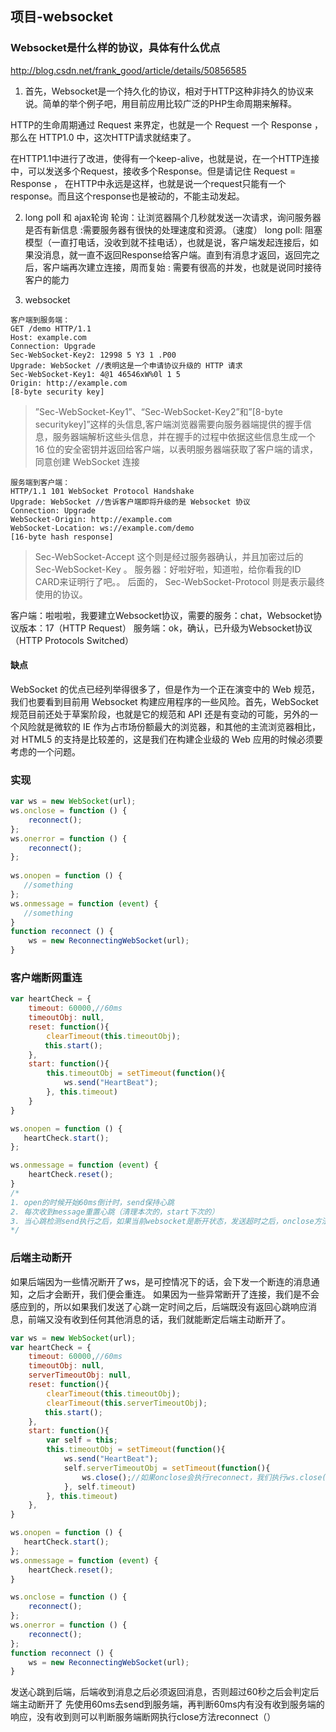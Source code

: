 ## 项目-websocket
### Websocket是什么样的协议，具体有什么优点
http://blog.csdn.net/frank_good/article/details/50856585
1. 首先，Websocket是一个持久化的协议，相对于HTTP这种非持久的协议来说。简单的举个例子吧，用目前应用比较广泛的PHP生命周期来解释。

HTTP的生命周期通过 Request 来界定，也就是一个 Request 一个 Response ，那么在 HTTP1.0 中，这次HTTP请求就结束了。

在HTTP1.1中进行了改进，使得有一个keep-alive，也就是说，在一个HTTP连接中，可以发送多个Request，接收多个Response。但是请记住 Request = Response ， 在HTTP中永远是这样，也就是说一个request只能有一个response。而且这个response也是被动的，不能主动发起。

2.  long poll 和 ajax轮询
轮询：让浏览器隔个几秒就发送一次请求，询问服务器是否有新信息
    :需要服务器有很快的处理速度和资源。（速度）
long poll: 阻塞模型（一直打电话，没收到就不挂电话），也就是说，客户端发起连接后，如果没消息，就一直不返回Response给客户端。直到有消息才返回，返回完之后，客户端再次建立连接，周而复始
    : 需要有很高的并发，也就是说同时接待客户的能力

3. websocket
```http
客户端到服务端： 
GET /demo HTTP/1.1 
Host: example.com 
Connection: Upgrade 
Sec-WebSocket-Key2: 12998 5 Y3 1 .P00 
Upgrade: WebSocket //表明这是一个申请协议升级的 HTTP 请求
Sec-WebSocket-Key1: 4@1 46546xW%0l 1 5 
Origin: http://example.com 
[8-byte security key] 
```
> ”Sec-WebSocket-Key1”、“Sec-WebSocket-Key2”和”[8-byte securitykey]”这样的头信息,客户端浏览器需要向服务器端提供的握手信息，服务器端解析这些头信息，并在握手的过程中依据这些信息生成一个 16 位的安全密钥并返回给客户端，以表明服务器端获取了客户端的请求，同意创建 WebSocket 连接

```http
服务端到客户端：
HTTP/1.1 101 WebSocket Protocol Handshake 
Upgrade: WebSocket //告诉客户端即将升级的是 Websocket 协议 
Connection: Upgrade 
WebSocket-Origin: http://example.com 
WebSocket-Location: ws://example.com/demo 
[16-byte hash response]
```
> Sec-WebSocket-Accept 这个则是经过服务器确认，并且加密过后的 Sec-WebSocket-Key 。 服务器：好啦好啦，知道啦，给你看我的ID CARD来证明行了吧。。
后面的， Sec-WebSocket-Protocol 则是表示最终使用的协议。

客户端：啦啦啦，我要建立Websocket协议，需要的服务：chat，Websocket协议版本：17（HTTP Request）
服务端：ok，确认，已升级为Websocket协议（HTTP Protocols Switched）

#### 缺点
WebSocket 的优点已经列举得很多了，但是作为一个正在演变中的 Web 规范，我们也要看到目前用 Websocket 构建应用程序的一些风险。首先，WebSocket 规范目前还处于草案阶段，也就是它的规范和 API 还是有变动的可能，另外的一个风险就是微软的 IE 作为占市场份额最大的浏览器，和其他的主流浏览器相比，对 HTML5 的支持是比较差的，这是我们在构建企业级的 Web 应用的时候必须要考虑的一个问题。

### 实现
```js
var ws = new WebSocket(url);
ws.onclose = function () {
    reconnect();
};
ws.onerror = function () {
    reconnect();    
};
        
ws.onopen = function () {
   //something
};
ws.onmessage = function (event) {
   //something
}
function reconnect () {
    ws = new ReconnectingWebSocket(url);
}
```

### 客户端断网重连
```js
var heartCheck = {
    timeout: 60000,//60ms
    timeoutObj: null,
    reset: function(){
        clearTimeout(this.timeoutObj);
　　　　 this.start();
    },
    start: function(){
        this.timeoutObj = setTimeout(function(){
            ws.send("HeartBeat");
        }, this.timeout)
    }
}

ws.onopen = function () {
   heartCheck.start();
};

ws.onmessage = function (event) {
    heartCheck.reset();
}
/*
1. open的时候开始60ms倒计时，send保持心跳
2. 每次收到message重置心跳（清理本次的，start下次的）
3. 当心跳检测send执行之后，如果当前websocket是断开状态，发送超时之后，onclose方法便会被执行，重连也执行了。
*/
```

### 后端主动断开
如果后端因为一些情况断开了ws，是可控情况下的话，会下发一个断连的消息通知，之后才会断开，我们便会重连。
如果因为一些异常断开了连接，我们是不会感应到的，所以如果我们发送了心跳一定时间之后，后端既没有返回心跳响应消息，前端又没有收到任何其他消息的话，我们就能断定后端主动断开了。
```js
var ws = new WebSocket(url);
var heartCheck = {
    timeout: 60000,//60ms
    timeoutObj: null,
    serverTimeoutObj: null,
    reset: function(){
        clearTimeout(this.timeoutObj);
        clearTimeout(this.serverTimeoutObj);
　　　　 this.start();
    },
    start: function(){
        var self = this;
        this.timeoutObj = setTimeout(function(){
            ws.send("HeartBeat");
            self.serverTimeoutObj = setTimeout(function(){
                ws.close();//如果onclose会执行reconnect，我们执行ws.close()就行了.如果直接执行reconnect 会触发onclose导致重连两次
            }, self.timeout)
        }, this.timeout)
    },
}

ws.onopen = function () {
   heartCheck.start();
};
ws.onmessage = function (event) {
    heartCheck.reset();
}

ws.onclose = function () {
    reconnect();
};
ws.onerror = function () {
    reconnect();
};
function reconnect () {
    ws = new ReconnectingWebSocket(url);
}
```
发送心跳到后端，后端收到消息之后必须返回消息，否则超过60秒之后会判定后端主动断开了
先使用60ms去send到服务端，再判断60ms内有没有收到服务端的响应，没有收到则可以判断服务端断网执行close方法reconnect（）